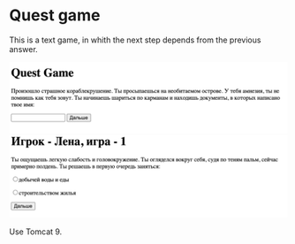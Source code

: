# Quest game

This is a text game, in whith the next step depends from the previous answer.

<img src="https://github.com/lenaaMorozz/quest-game/blob/master/src/main/resources/Снимок%20экрана%202023-08-17%20в%2014.17.47.png">

<img src="https://github.com/lenaaMorozz/quest-game/blob/master/src/main/resources/Снимок%20экрана%202023-08-17%20в%2014.18.18.png">

Use Tomcat 9.

 
